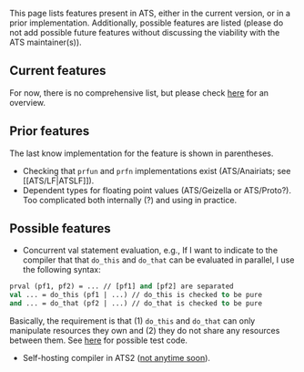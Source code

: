 This page lists features present in ATS, either in the current version, or in a prior implementation. Additionally, possible features are listed (please do not add possible future features without discussing the viability with the ATS maintainer(s)).

## Current features
For now, there is no comprehensive list, but please check [here](http://www.ats-lang.org/) for an overview.

## Prior features
The last know implementation for the feature is shown in parentheses.
* Checking that `prfun` and `prfn` implementations exist (ATS/Anairiats; see [[ATS/LF|ATSLF]]).
* Dependent types for floating point values (ATS/Geizella or ATS/Proto?). Too complicated both internally (?) and using in practice.

## Possible features
* Concurrent val statement evaluation, e.g., 
If I want to indicate to the compiler that that `do_this` and `do_that`
can be evaluated in parallel, I use the following syntax:
```ocaml
prval (pf1, pf2) = ... // [pf1] and [pf2] are separated
val ... = do_this (pf1 | ...) // do_this is checked to be pure
and ... = do_that (pf2 | ...) // do_that is checked to be pure
```
Basically, the requirement is that (1) `do_this` and `do_that` can
only manipulate resources they own and (2) they do not share
any resources between them. See 
[here](https://github.com/githwxi/ATS-Postiats/issues/79) for possible test code.

* Self-hosting compiler in ATS2 ([not anytime soon](https://groups.google.com/d/msg/ats-lang-users/QIoMx1t6aLI/TAk7ugSsMB0J)).
